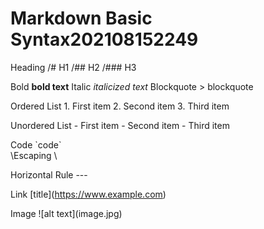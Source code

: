 # Markdown Basic Syntax202108152249

Heading	 /# H1
         /## H2
         /### H3
         
         
Bold	    **bold text**
Italic	  *italicized text*
Blockquote	> blockquote

Ordered List	1. First item
              2. Second item
              3. Third item
              
Unordered List	- First item
                - Second item
                - Third item
                
Code	           \`code`\
\Escaping          \

Horizontal Rule	   ---

Link	  \[title](https://www.example.com)

Image	\!\[alt text](image.jpg)
              
              
